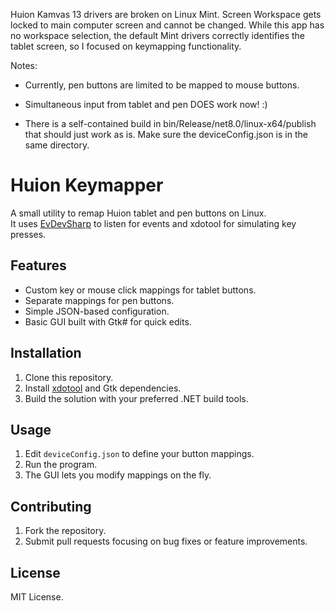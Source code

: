 Huion Kamvas 13 drivers are broken on Linux Mint. Screen Workspace gets locked to main computer screen and cannot be changed. While this app has no workspace selection, the default Mint drivers correctly identifies the tablet screen, so I focused on keymapping functionality.


Notes:
- Currently, pen buttons are limited to be mapped to mouse buttons.
- Simultaneous input from tablet and pen DOES work now! :)

- There is a self-contained build in bin/Release/net8.0/linux-x64/publish that should just work as is. Make sure the deviceConfig.json is in the same directory.


# Huion Keymapper

A small utility to remap Huion tablet and pen buttons on Linux.  
It uses [EvDevSharp](https://github.com/) to listen for events and xdotool for simulating key presses.

## Features
- Custom key or mouse click mappings for tablet buttons.
- Separate mappings for pen buttons.
- Simple JSON-based configuration.
- Basic GUI built with Gtk# for quick edits.

## Installation
1. Clone this repository.  
2. Install [xdotool](https://github.com/jordansissel/xdotool) and Gtk dependencies.  
3. Build the solution with your preferred .NET build tools.

## Usage
1. Edit `deviceConfig.json` to define your button mappings.  
2. Run the program.  
3. The GUI lets you modify mappings on the fly.  

## Contributing
1. Fork the repository.  
2. Submit pull requests focusing on bug fixes or feature improvements.  

## License
MIT License.  